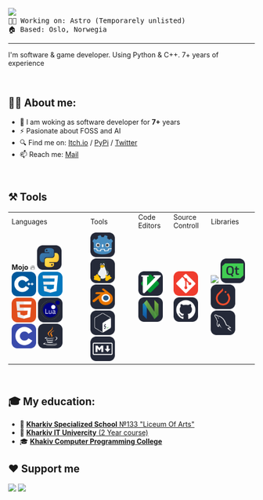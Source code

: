 <img align="left" src="https://raw.githubusercontent.com/MartinHeinz/MartinHeinz/master/wave.gif" width="200px"> <samp> <br>
  👨‍💻 Working on: Astro (Temporarely unlisted)<br>
  🏠 Based: Oslo, Norwegia<br>
</samp>

---

I'm software & game developer. Using Python & C++. 7+ years of experience<br>

<br>

## 🧑‍💻 About me:
* 🔭 I am woking as software developer for **7+** years
* ⚡ Pasionate about FOSS and AI
* 🔍 Find me on: [Itch.io](mailto:ivan.resetnikov.alpha@gmail.com) / [PyPi](https://pypi.org/user/LowRezCat/) / [Twitter](https://twitter.com/IvanResetikov)
* 📫 Reach me: [Mail](mailto:ivan.resetnikov.alpha@gmail.com)

<br>

## ⚒️ Tools
 <table>
  <tr>
    <td>Languages</td>
    <td>Tools</td>
    <td>Code Editors</td>
    <td>Source Controll</td>
    <td>Libraries</td>
  </tr>
  <tr>
    <td>
      <span><b>Mojo</b> 🔥</span>
      <img src="https://github.com/tandpfun/skill-icons/blob/main/icons/Python-Dark.svg" width=50>
      <img src="https://github.com/tandpfun/skill-icons/blob/main/icons/CPP.svg" width=50>
      <img src="https://github.com/tandpfun/skill-icons/blob/main/icons/CSS.svg" width=50>
      <img src="https://github.com/tandpfun/skill-icons/blob/main/icons/HTML.svg" width=50>
      <img src="https://github.com/tandpfun/skill-icons/blob/main/icons/Lua-Dark.svg" width=50>
      <img src="https://github.com/tandpfun/skill-icons/blob/main/icons/C.svg" width=50>
      <img src="https://github.com/tandpfun/skill-icons/blob/main/icons/Java-Dark.svg" width=50>
    </td>
    <td>
      <img src="https://github.com/tandpfun/skill-icons/blob/main/icons/Godot-Dark.svg" width=50>
      <img src="https://github.com/tandpfun/skill-icons/blob/main/icons/Linux-Dark.svg" width=50>
      <img src="https://github.com/tandpfun/skill-icons/blob/main/icons/Blender-Dark.svg" width=50>
      <img src="https://github.com/tandpfun/skill-icons/blob/main/icons/Bash-Dark.svg" width=50>
      <img src="https://github.com/tandpfun/skill-icons/blob/main/icons/Markdown-Dark.svg" width=50>
    </td>
    <td>
      <img src="https://github.com/tandpfun/skill-icons/blob/main/icons/VIM-Dark.svg" width=50>
      <img src="https://github.com/tandpfun/skill-icons/blob/main/icons/NeoVim-Dark.svg" width=50>
    </td>
    <td>
      <img src="https://github.com/tandpfun/skill-icons/blob/main/icons/Git.svg" width=50>
      <img src="https://github.com/tandpfun/skill-icons/blob/main/icons/Github-Dark.svg" width=50>
    </td>
    <td>
      <img src="https://www.w3.org/2023/02/webgpu-logos/webgpu-responsive.svg" width=50>
      <img src="https://github.com/tandpfun/skill-icons/blob/main/icons/QT-Dark.svg" width=50>
      <img src="https://github.com/tandpfun/skill-icons/blob/main/icons/PyTorch-Dark.svg" width=50>
      <img src="https://github.com/tandpfun/skill-icons/blob/main/icons/MySQL-Dark.svg" width=50>
    </td>
  </tr>
</table>




<br>

## 🎓 My education:
* 🏫 [**Kharkiv Specialized School** №133 "Liceum Of Arts"](https://mon.gov.ua/ua)
* 🎒 [**Kharkiv IT Univercity** (2 Year course)](https://ituniver.com/online-learning/about)
* 🎓 [**Khakiv Computer Programming College**](https://khpcc.com/)

## ❤️ Support me
[<img src="https://cdn-icons-png.flaticon.com/512/5968/5968732.png" width="32px">](https://www.patreon.com/user/membership?u=84122364)
[<img src="https://s3-eu-west-1.amazonaws.com/tpd/logos/5c58570cfdd26f0001068f06/0x0.png" width="32px">](https://www.buymeacoffee.com/lowrezcat)
